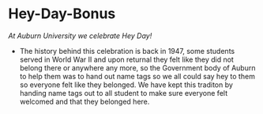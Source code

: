 # Hey-Day-Bonus
*At Auburn University we celebrate Hey Day!* 
- The history behind this celebration is back in 1947, some students served in World War II and upon returnal they felt like they did not belong there or anywhere any more, so the Government body of Auburn to help them was to hand out name tags so we all could say hey to them so everyone felt like they belonged. We have kept this traditon by handing name tags out to all student to make sure everyone felt welcomed and that they belonged here.
